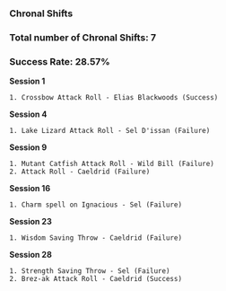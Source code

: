 ### Chronal Shifts

### Total number of Chronal Shifts: 7
### Success Rate: 28.57%

**Session 1**

	1. Crossbow Attack Roll - Elias Blackwoods (Success)

**Session 4**
	
	1. Lake Lizard Attack Roll - Sel D'issan (Failure)

**Session 9**
	
	1. Mutant Catfish Attack Roll - Wild Bill (Failure)
	2. Attack Roll - Caeldrid (Failure)

**Session 16**
	
	1. Charm spell on Ignacious - Sel (Failure)

**Session 23**
	
	1. Wisdom Saving Throw - Caeldrid (Failure)

**Session 28**
	
	1. Strength Saving Throw - Sel (Failure)
	2. Brez-ak Attack Roll - Caeldrid (Success)

